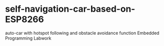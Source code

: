 # self-navigation-car-based-on-ESP8266
auto-car with hotspot following and obstacle avoidance function
Embedded Programming Labwork
